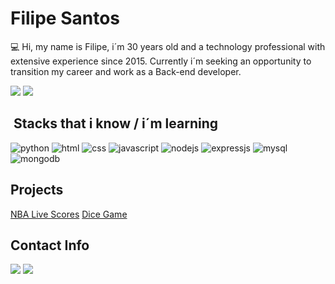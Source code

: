 ## <h1>Filipe Santos</h1>


💻 Hi, my name is Filipe, i´m 30 years old and a technology professional with extensive experience since 2015. Currently i´m seeking an opportunity to transition my career and work as a Back-end developer.
  
<div>
  <a href="https://github.com/lipehmoreira"><img src="https://github-readme-stats-lipehmoreira.vercel.app/api?username=lipehmoreira&show_icons=true&theme=gruvbox"/></a>
  <a href="https://github.com/lipehmoreira"><img src="https://github-readme-stats-lipehmoreira.vercel.app/api/top-langs/?username=lipehmoreira&theme=gruvbox&layout=compact"/></a>
</div>


## &nbsp;Stacks that i know / i´m learning
<div>
  <img src="https://img.shields.io/badge/Python-FFD43B?style=for-the-badge&logo=python&logoColor=blue" alt="python"/>
  <img src="https://img.shields.io/badge/HTML5-E34F26?style=for-the-badge&logo=html5&logoColor=white" alt="html"/>
  <img src="https://img.shields.io/badge/CSS3-1572B6?style=for-the-badge&logo=css3&logoColor=white" alt="css"/>
  <img src="https://img.shields.io/badge/JavaScript-323330?style=for-the-badge&logo=javascript&logoColor=F7DF1E" alt="javascript"/>
  <img src="https://img.shields.io/badge/Node%20js-339933?style=for-the-badge&logo=nodedotjs&logoColor=white" alt="nodejs"/>
  <img src="https://img.shields.io/badge/Express%20js-000000?style=for-the-badge&logo=express&logoColor=white" alt="expressjs"/>
  <img src="https://img.shields.io/badge/MySQL-005C84?style=for-the-badge&logo=mysql&logoColor=white" alt="mysql"/>
  <img src="https://img.shields.io/badge/MongoDB-4EA94B?style=for-the-badge&logo=mongodb&logoColor=white" alt="mongodb"/>
</div>


## Projects
[NBA Live Scores](https://github.com/lipehmoreira/nbascores)
[Dice Game](https://lipehmoreira.github.io/dice-game/)
 
##  Contact Info
<div> 
  <a href = "mailto:filipesantos.py@gmail.com"><img src="https://img.shields.io/badge/Gmail-D14836?style=for-the-badge&logo=gmail&logoColor=white" target="_blank"></a>
  <a href="https://www.linkedin.com/in/filipesantosm" target="_blank"><img src="https://img.shields.io/badge/-LinkedIn-%230077B5?style=for-the-badge&logo=linkedin&logoColor=white" target="_blank"></a>  
</div>
